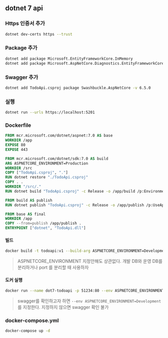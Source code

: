 ## dotnet 7 api



### Https 인증서 추가

```bash
dotnet dev-certs https --trust
```



### Package 추가

```bash
dotnet add package Microsoft.EntityFrameworkCore.InMemory
dotnet add package Microsoft.AspNetCore.Diagnostics.EntityFrameworkCore

```



### Swagger 추가

```bash
dotnet add TodoApi.csproj package Swashbuckle.AspNetCore -v 6.5.0
```



### 실행

```bash
dotnet run --urls https://localhost:5201
```





### Dockerfile 

```dockerfile
FROM mcr.microsoft.com/dotnet/aspnet:7.0 AS base
WORKDIR /app
EXPOSE 80
EXPOSE 443

FROM mcr.microsoft.com/dotnet/sdk:7.0 AS build
ARG ASPNETCORE_ENVIRONMENT=Production
WORKDIR /src
COPY ["TodoApi.csproj", "."]
RUN dotnet restore "./TodoApi.csproj"
COPY . .
WORKDIR "/src/."
RUN dotnet build "TodoApi.csproj" -c Release -o /app/build /p:Environment=$ASPNETCORE_ENVIRONMENT

FROM build AS publish
RUN dotnet publish "TodoApi.csproj" -c Release -o /app/publish /p:UseAppHost=false

FROM base AS final
WORKDIR /app
COPY --from=publish /app/publish .
ENTRYPOINT ["dotnet", "TodoApi.dll"]
```



#### 빌드

```bash
docker build -t todoapi:v1 --build-arg ASPNETCORE_ENVIRONMENT=Development .
```

> ASPNETCORE_ENVIRONMENT  지정안해도 상관없다. 개발 DB와 운영 DB를 분리하거나 port 를 분리할 때 사용하자

#### 도커 실행

```bash
docker run --name dot7-todoapi -p 51234:80 --env ASPNETCORE_ENVIRONMENT=Development todoapi:v1
```

> swagger를 확인하고자 하면 `--env ASPNETCORE_ENVIRONMENT=Development` 를 지정한다. 지정하지 않으면 swagger 확인 불가



### docker-compose.yml

```bash
docker-compose up -d
```

